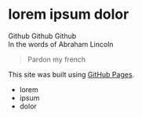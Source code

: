 # **lorem ipsum dolor**
Github Github Github  
In the words of Abraham Lincoln
>Pardon my french   

This site was built using [GitHub Pages](https://pages.github.com/).  
- lorem
- ipsum
- dolor


